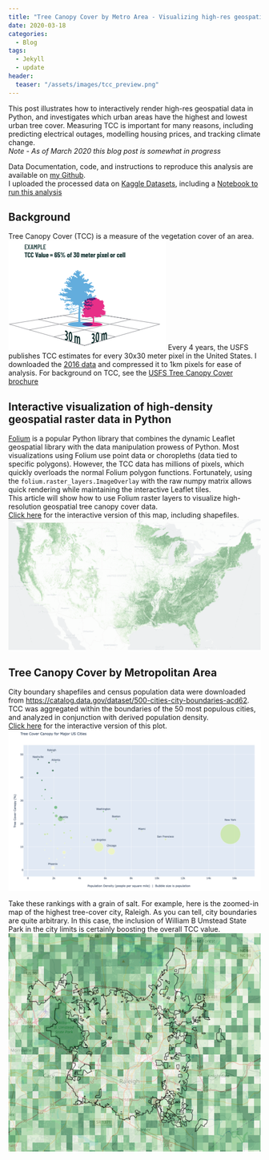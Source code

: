 ```yaml
---
title: "Tree Canopy Cover by Metro Area - Visualizing high-res geospatial data in Python"
date: 2020-03-18
categories:
  - Blog
tags:
  - Jekyll
  - update
header: 
  teaser: "/assets/images/tcc_preview.png"
---
```


This post illustrates how to interactively render high-res geospatial data in Python, and investigates which urban areas have the highest and lowest urban tree cover. Measuring TCC is important for many reasons, including predicting electrical outages, modelling housing prices, and tracking climate change.  
*Note - As of March 2020 this blog post is somewhat in progress* 

Data Documentation, code, and instructions to reproduce this analysis are available on [my Github](https://github.com/zwrankin/github_blog/tree/master/tree_canopy_cover).  
I uploaded the processed data on [Kaggle Datasets](https://www.kaggle.com/zwrankin/usfs-tree-canopy-cover), including a [Notebook to run this analysis](https://www.kaggle.com/zwrankin/treecanopycover-starter)

## Background
Tree Canopy Cover (TCC) is a measure of the vegetation cover of an area. 
![](/assets/images/tcc/tcc_diagram.png)
Every 4 years, the USFS publishes TCC estimates for every 30x30 meter pixel in the United States. I downloaded the [2016 data](ttps://data.fs.usda.gov/geodata/rastergateway/treecanopycover/index.php) and compressed it to 1km pixels for ease of analysis. For background on TCC, see the [USFS Tree Canopy Cover brochure](https://data.fs.usda.gov/geodata/rastergateway/treecanopycover/docs/TCC_Tri-fold_2020-01-03.pdf)  


## Interactive visualization of high-density geospatial raster data in Python
[Folium](https://github.com/python-visualization/folium/tree/master/folium) is a popular Python library that combines the dynamic Leaflet geospatial library with the data manipulation prowess of Python.  Most visualizations using Folium use point data or choropleths (data tied to specific polygons). However, the TCC data has millions of pixels, which quickly overloads the normal Folium polygon functions. Fortunately, using the `folium.raster_layers.ImageOverlay` with the raw numpy matrix allows quick rendering while maintaining the interactive Leaflet tiles.  
This article will show how to use Folium raster layers to visualize high-resolution geospatial tree canopy cover data.  
[Click here](https://zanerankin.com/github_blog/tree_canopy_cover/output/map_tcc_usa_1km_city_overlay.html) for the interactive version of this map, including shapefiles.
![](/assets/images/tcc/tcc_map_preview.png) 

## Tree Canopy Cover by Metropolitan Area
City boundary shapefiles and census population data were downloaded from https://catalog.data.gov/dataset/500-cities-city-boundaries-acd62.  
TCC was aggregated within the boundaries of the 50 most populous cities, and analyzed in conjunction with derived population density.  
[Click here](http://zanerankin.com/github_blog/tree_canopy_cover/output/tcc_by_city_scatter.html) for the interactive version of this plot.  
![](/assets/images/tcc/tcc_scatter_preview.png)  

Take these rankings with a grain of salt. For example, here is the zoomed-in map of the highest tree-cover city, Raleigh. As you can tell, city boundaries are quite arbitrary. In this case, the inclusion of William B Umstead State Park in the city limits is certainly boosting the overall TCC value.  
![](/assets/images/tcc/tcc_raleigh.png)  
